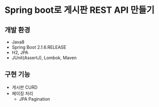 # Spring boot로 게시판 REST API 만들기

## 개발 환경
- Java8
- Spring Boot 2.1.6.RELEASE
- H2, JPA
- JUnit(AssertJ), Lombok, Maven

## 구현 기능
- 게시판 CURD
- 페이징 처리
  - JPA Pagination

